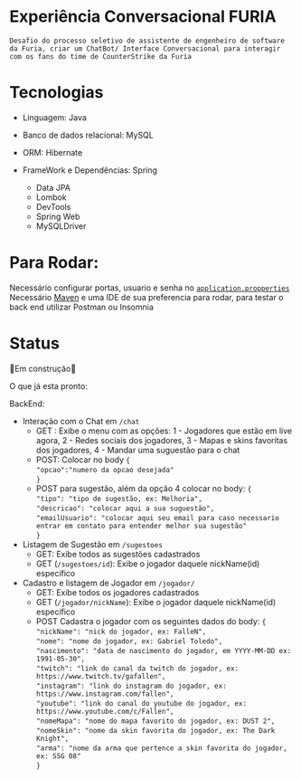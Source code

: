 # Experiência Conversacional FURIA

`Desafio do processo seletivo de assistente de engenheiro de software da Furia, criar um ChatBot/ Interface Conversacional para interagir com os fans do time de CounterStrike da Furia`

# Tecnologias
- Linguagem: Java
- Banco de dados relacional: MySQL
- ORM: Hibernate
- FrameWork e Dependências: Spring
  
  - Data JPA
  - Lombok
  - DevTools
  - Spring Web
  - MySQLDriver
 

# Para Rodar:
Necessário configurar portas, usuario e senha no [`application.propperties`](https://github.com/thiagosilvaantenor/Experiencia-Conversacional-FURIA/blob/main/src/main/resources/application.properties)
<br> Necessário [Maven](https://maven.apache.org/) e uma IDE de sua preferencia para rodar, para testar o back end utilizar Postman ou Insomnia

# Status
🚧Em construção🚧

O que já esta pronto:

BackEnd:

- Interação com o Chat em `/chat`
  - GET : Exibe o menu com as opções: 1 - Jogadores que estão em live agora, 2 - Redes sociais dos jogadores, 3 - Mapas e skins favoritas dos jogadores, 4 - Mandar uma suguestão para o chat
  - POST: Colocar no body `{` <br> `"opcao":"numero da opcao desejada"` <br> `}`
  - POST para sugestão, além da opção 4 colocar no body:
  `{` <br>
    `"tipo": "tipo de sugestão, ex: Melhoria",` <br>
    `"descricao": "colocar aqui a sua suguestão",` <br>
    `"emailUsuario": "colocar aqui seu email para caso necessario entrar em contato para entender melhor sua sugestão"` <br>
  `}` 
- Listagem de Sugestão em `/sugestoes`
  - GET: Exibe todos as sugestões cadastrados
  - GET (`/sugestoes/id`): Exibe o jogador daquele nickName(id) especifico
- Cadastro e listagem de Jogador em `/jogador/`
  - GET: Exibe todos os jogadores cadastrados
  - GET (`/jogador/nickName`): Exibe o jogador daquele nickName(id) especifico
  - POST Cadastra o jogador com os seguintes dados do body: `{`
   <br> `"nickName": "nick do jogador, ex: FalleN",` <br>
    `"nome": "nome do jogador, ex: Gabriel Toledo",` <br>
    `"nascimento": "data de nascimento do jogador, em YYYY-MM-DD ex: 1991-05-30",` <br>
    `"twitch": "link do canal da twitch do jogador, ex: https://www.twitch.tv/gafallen",` <br>
    `"instagram": "link do instagram do jogador, ex: https://www.instagram.com/fallen",` <br>
    `"youtube": "link do canal do youtube do jogador, ex: https://www.youtube.com/c/Fallen",` <br>
    `"nomeMapa": "nome do mapa favorito do jogador, ex: DUST 2",` <br>
    `"nomeSkin": "nome da skin favorita do jogador, ex: The Dark Knight",` <br>
    `"arma": "nome da arma que pertence a skin favorita do jogador, ex: SSG 08"` <br> `} `
